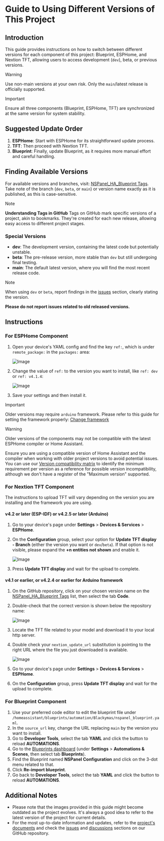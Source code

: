 # Guide to Using Different Versions of This Project

## Introduction
This guide provides instructions on how to switch between different versions for each component of this project:
Blueprint, ESPHome, and Nextion TFT, allowing users to access development (`dev`), beta, or previous versions.

<!-- markdownlint-disable MD028 -->
> [!WARNING]
> Use non-main versions at your own risk. Only the `main`/latest release is officially supported.

> [!IMPORTANT]
> Ensure all three components (Blueprint, ESPHome, TFT) are synchronized at the same version for system stability.
<!-- markdownlint-enable MD028 -->

## Suggested Update Order
1. **ESPHome**: Start with ESPHome for its straightforward update process.
2. **TFT**: Then proceed with Nextion TFT.
3. **Blueprint**: Finally, update Blueprint, as it requires more manual effort and careful handling.

## Finding Available Versions
For available versions and branches, visit: [NSPanel_HA_Blueprint Tags](https://github.com/Blackymas/NSPanel_HA_Blueprint/tags).
Take note of the branch (`dev`, `beta`, or `main`) or version name exactly as it is published, as this is case-sensitive.

> [!NOTE]
> **Understanding Tags in GitHub**
> Tags on GitHub mark specific versions of a project, akin to bookmarks.
They're created for each new release, allowing easy access to different project stages.

### Special Versions
- **dev**: The development version, containing the latest code but potentially unstable.
- **beta**: The pre-release version, more stable than `dev` but still undergoing final testing.
- **main**: The default latest version, where you will find the most recent release code.

> [!NOTE]
> When using `dev` or `beta`, report findings in the [issues](https://github.com/Blackymas/NSPanel_HA_Blueprint/issues) section, clearly stating the version.
>
> **Please do not report issues related to old released versions.**

## Instructions

### For ESPHome Component
1. Open your device's YAML config and find the key `ref:`, which is under `remote_package:` in the `packages:` area:

    ![Image](pics/esphome_dashboard_yaml_ref_main.png)

2. Change the value of `ref:` to the version you want to install, like `ref: dev` or `ref: v4.1.4`:

    ![Image](pics/esphome_dashboard_yaml_ref_v414.png)

3. Save your settings and then install it.

<!-- markdownlint-disable MD028 -->
> [!IMPORTANT]
> Older versions may require `arduino` framework.
> Please refer to this guide for setting the framework properly: [Change framework](customization.md#frameworks)

> [!WARNING]
> Older versions of the components may not be compatible with the latest ESPHome compiler or Home Assistant.
> 
> Ensure you are using a compatible version of Home Assistant and the compiler when working with older project versions to avoid potential issues.
> You can use our [Version compatibility matrix](version_compatibility.md) to identify the minimum requirement per version as a reference for possible version incompatibility,
> although we don't have a register of the "Maximum version" supported.
<!-- markdownlint-enable MD028 -->

### For Nextion TFT Component
The instructions to upload TFT will vary depending on the version you are installing and the framework you are using.

#### v4.2 or later (ESP-IDF) or v4.2.5 or later (Arduino)
1. Go to your device's page under **Settings** > **Devices & Services** > **ESPHome**.
2. On the **Configuration** group, select your option for **Update TFT display - Branch** (either the version you want or `dev`/`beta`).
If that option is not visible, please expand the **+n entities not shown** and enable it.

    ![Image](pics/ha_device_configuration_tft_update_branch_selector.png)
3. Press **Update TFT display** and wait for the upload to complete.

#### v4.1 or earlier, or v4.2.4 or earlier for Arduino framework
1. On the GitHub repository, click on your chosen version name on the [NSPanel_HA_Blueprint Tags](https://github.com/Blackymas/NSPanel_HA_Blueprint/tags) list, then select the tab **Code**.
2. Double-check that the correct version is shown below the repository name:

    ![Image](pics/GitHub_repo_select_tag_tft_files.png)
3. Locate the TFT file related to your model and download it to your local http server.
4. Double check your `nextion_update_url` substitution is pointing to the right URL where the file you just downloaded is available.

    ![Image](pics/esphome_dashboard_yaml_nextion_update_url.png)
5. Go to your device's page under **Settings** > **Devices & Services** > **ESPHome**.
6. On the **Configuration** group, press **Update TFT display** and wait for the upload to complete.

### For Blueprint Component
1. Use your preferred code editor to edit the blueprint file under `/homeassistant/blueprints/automation/Blackymas/nspanel_blueprint.yaml`.
2. In the `source_url` key, change the URL replacing `main` by the version you want to install.
3. Go to **Developer Tools**, select the tab **YAML** and click the button to reload **AUTOMATIONS**.
4. Go to the [Blueprints dashboard](https://my.home-assistant.io/redirect/blueprints/) (under **Settings** > **Automations & Scenes**, then select tab **Blueprints**).
5. Find the Blueprint named **NSPanel Configuration** and click on the 3-dot menu related to that.
6. Click **Re-import blueprint**.
7. Go back to **Developer Tools**, select the tab **YAML** and click the button to reload **AUTOMATIONS**.

## Additional Notes
- Please note that the images provided in this guide might become outdated as the project evolves.
It's always a good idea to refer to the latest version of the project for current details.
- For the most up-to-date information and updates,
refer to the [project's documents](README.md)
and check the [issues](https://github.com/Blackymas/NSPanel_HA_Blueprint/issues)
and [discussions](https://github.com/Blackymas/NSPanel_HA_Blueprint/discussions) sections on our GitHub repository.
